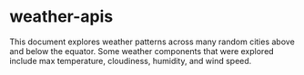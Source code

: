 # weather-apis

This document explores weather patterns across many random cities above and below the equator. Some weather components that were explored include max temperature, cloudiness, humidity, and wind speed. 

